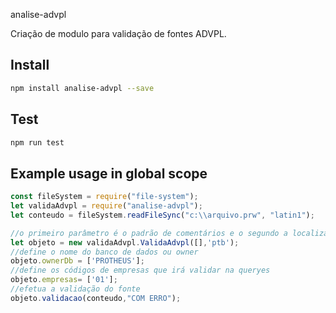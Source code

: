 analise-advpl

Criação de modulo para validação de fontes ADVPL.

## Install
```sh
npm install analise-advpl --save
```

## Test
```sh
npm run test
```

## Example usage in global scope

```js
const fileSystem = require("file-system");
let validaAdvpl = require("analise-advpl");
let conteudo = fileSystem.readFileSync("c:\\arquivo.prw", "latin1");

//o primeiro parâmetro é o padrão de comentários e o segundo a localização de mensagens
let objeto = new validaAdvpl.ValidaAdvpl([],'ptb');
//define o nome do banco de dados ou owner
objeto.ownerDb = ['PROTHEUS'];
//define os códigos de empresas que irá validar na queryes 
objeto.empresas= ['01'];
//efetua a validação do fonte
objeto.validacao(conteudo,"COM ERRO");
```